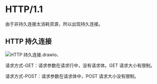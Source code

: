 # HTTP/1.1

由于非持久连接太消耗资源，所以出现持久连接。

## HTTP 持久连接

![HTTP 持久连接.drawio](https://csnotes.oss-cn-beijing.aliyuncs.com/photos/HTTP%E6%8C%81%E4%B9%85%E8%BF%9E%E6%8E%A5.png)、

请求方式-GET：请求参数在请求行中，没有请求体。GET 请求大小有限制。

请求方式-POST：请求参数在请求体中，POST 请求大小没有限制。
